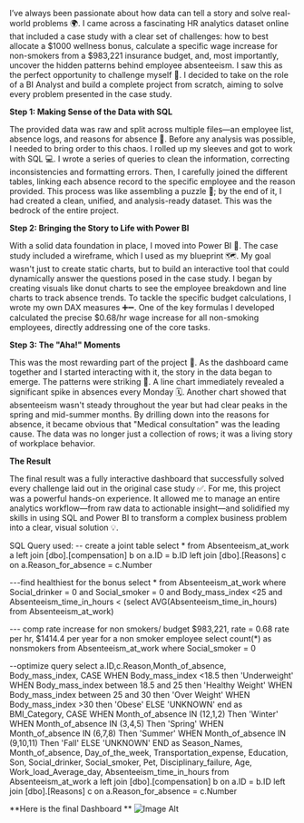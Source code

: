 I’ve always been passionate about how data can tell a story and solve real-world problems 🌍. I came across a fascinating HR analytics dataset online that included a case study with a clear set of challenges: how to best allocate a $1000 wellness bonus, calculate a specific wage increase for non-smokers from a $983,221 insurance budget, and, most importantly, uncover the hidden patterns behind employee absenteeism.
I saw this as the perfect opportunity to challenge myself 💪. I decided to take on the role of a BI Analyst and build a complete project from scratch, aiming to solve every problem presented in the case study.

**Step 1: Making Sense of the Data with SQL**

The provided data was raw and split across multiple files—an employee list, absence logs, and reasons for absence 📂. Before any analysis was possible, I needed to bring order to this chaos.
I rolled up my sleeves and got to work with SQL 💻. I wrote a series of queries to clean the information, correcting inconsistencies and formatting errors. Then, I carefully joined the different tables, linking each absence record to the specific employee and the reason provided. This process was like assembling a puzzle 🧩; by the end of it, I had created a clean, unified, and analysis-ready dataset. This was the bedrock of the entire project.

**Step 2: Bringing the Story to Life with Power BI**

With a solid data foundation in place, I moved into Power BI 🚀. The case study included a wireframe, which I used as my blueprint 🗺️. My goal wasn't just to create static charts, but to build an interactive tool that could dynamically answer the questions posed in the case study.
I began by creating visuals like donut charts to see the employee breakdown and line charts to track absence trends. To tackle the specific budget calculations, I wrote my own DAX measures ➕➖. One of the key formulas I developed calculated the precise $0.68/hr wage increase for all non-smoking employees, directly addressing one of the core tasks.

**Step 3: The "Aha!" Moments**

This was the most rewarding part of the project 🌟. As the dashboard came together and I started interacting with it, the story in the data began to emerge.
The patterns were striking 🎯. A line chart immediately revealed a significant spike in absences every Monday 🗓️. Another chart showed that absenteeism wasn't steady throughout the year but had clear peaks in the spring and mid-summer months. By drilling down into the reasons for absence, it became obvious that "Medical consultation" was the leading cause. The data was no longer just a collection of rows; it was a living story of workplace behavior.

**The Result**

The final result was a fully interactive dashboard that successfully solved every challenge laid out in the original case study ✅.
For me, this project was a powerful hands-on experience. It allowed me to manage an entire analytics workflow—from raw data to actionable insight—and solidified my skills in using SQL and Power BI to transform a complex business problem into a clear, visual solution 💡.

SQL Query used:
-- create a joint table
select * from Absenteeism_at_work a
left join [dbo].[compensation] b
on a.ID = b.ID
left join [dbo].[Reasons] c
on a.Reason_for_absence = c.Number

---find healthiest for the bonus
select * from Absenteeism_at_work
where Social_drinker = 0 and Social_smoker = 0
and Body_mass_index <25 and Absenteeism_time_in_hours < (select AVG(Absenteeism_time_in_hours) from Absenteeism_at_work)

--- comp rate increase for non smokers/ budget $983,221, rate = 0.68 rate per hr, $1414.4 per year for a non smoker employee
select count(*) as nonsmokers from Absenteeism_at_work
where Social_smoker = 0

--optimize query
select
a.ID,c.Reason,Month_of_absence,
Body_mass_index,
CASE WHEN Body_mass_index <18.5 then 'Underweight'
     WHEN Body_mass_index between 18.5 and 25 then 'Healthy Weight'
     WHEN Body_mass_index between 25 and 30 then 'Over Weight'
     WHEN Body_mass_index >30 then 'Obese'
     ELSE 'UNKNOWN' end as BMI_Category, 
CASE WHEN Month_of_absence IN (12,1,2) Then 'Winter'
     WHEN Month_of_absence IN (3,4,5) Then 'Spring'
     WHEN Month_of_absence IN (6,7,8) Then 'Summer'
     WHEN Month_of_absence IN (9,10,11) Then 'Fall'
     ELSE 'UNKNOWN' END as Season_Names,
Month_of_absence, 
Day_of_the_week,
Transportation_expense,
Education,
Son,
Social_drinker,
Social_smoker,
Pet,
Disciplinary_failure,
Age,
Work_load_Average_day,
Absenteeism_time_in_hours
from Absenteeism_at_work a
left join [dbo].[compensation] b
on a.ID = b.ID
left join [dbo].[Reasons] c
on a.Reason_for_absence = c.Number

**Here is the final Dashboard ** ![Image Alt](https://github.com/KBLovesme/HR-Analytics-Dashboard/blob/c177127ea3c59d02715f27e4753bda9790570338/Dashboard.png)
